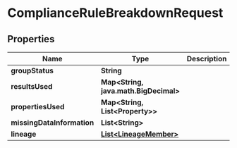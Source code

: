 

# ComplianceRuleBreakdownRequest


## Properties

| Name | Type | Description | Notes |
|------------ | ------------- | ------------- | -------------|
|**groupStatus** | **String** |  |  |
|**resultsUsed** | **Map&lt;String, java.math.BigDecimal&gt;** |  |  |
|**propertiesUsed** | **Map&lt;String, List&lt;Property&gt;&gt;** |  |  |
|**missingDataInformation** | **List&lt;String&gt;** |  |  |
|**lineage** | [**List&lt;LineageMember&gt;**](LineageMember.md) |  |  |



